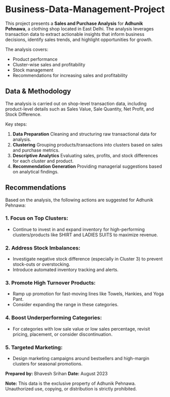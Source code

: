 # Business-Data-Management-Project

This project presents a  **Sales and Purchase Analysis** for **Adhunik Pehnawa**, a clothing shop located in East Delhi. The analysis leverages transaction data to extract actionable insights that inform business decisions, identify sales trends, and highlight opportunities for growth.

The analysis covers:

- Product performance
- Cluster-wise sales and profitability
- Stock management
- Recommendations for increasing sales and profitability


## Data \& Methodology

The analysis is carried out on shop-level transaction data, including product-level details such as Sales Value, Sale Quantity, Net Profit, and Stock Difference. 

Key steps:

1. **Data Preparation**
Cleaning and structuring raw transactional data for analysis.
2. **Clustering**
Grouping products/transactions into clusters based on sales and purchase metrics.
3. **Descriptive Analytics**
Evaluating sales, profits, and stock differences for each cluster and product.
4. **Recommendation Generation**
Providing managerial suggestions based on analytical findings.

## Recommendations

Based on the analysis, the following actions are suggested for Adhunik Pehnawa:

### 1. **Focus on Top Clusters:**

- Continue to invest in and expand inventory for high-performing clusters/products like SHIRT and LADIES SUITS to maximize revenue.


### 2. **Address Stock Imbalances:**

- Investigate negative stock difference (especially in Cluster 3) to prevent stock-outs or overstocking.
- Introduce automated inventory tracking and alerts.


### 3. **Promote High Turnover Products:**

- Ramp up promotion for fast-moving lines like Towels, Hankies, and Yoga Pant.
- Consider expanding the range in these categories.


### 4. **Boost Underperforming Categories:**

- For categories with low sale value or low sales percentage, revisit pricing, placement, or consider discontinuation.


### 5. **Targeted Marketing:**

- Design marketing campaigns around bestsellers and high-margin clusters for seasonal promotions.




**Prepared by:** Bhavesh Srihan
**Date:** August 2023

**Note:** This data is the exclusive property of Adhunik Pehnawa. Unauthorized use, copying, or distribution is strictly prohibited.

